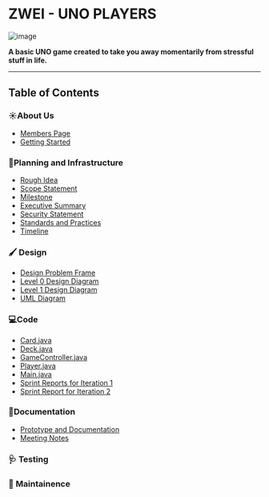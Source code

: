 # ZWEI - UNO PLAYERS
![image](https://github.com/user-attachments/assets/3a04cd71-0d9a-429a-848c-768217eae0ee)


**A basic UNO game created to take you away momentarily from stressful stuff in life.**

---
## Table of Contents
### ☀️About Us
- [Members Page](Documentation/Members_Page.md)
- [Getting Started](Requirements/Getting_Started.md)
### 📒Planning and Infrastructure
- [Rough Idea](Documentation/RoughIdea.md)
- [Scope Statement](Documentation/ScopeStatement.md)
- [Milestone](Requirements/Milestones.md)
- [Executive Summary](Requirements/ExecutiveSummary.md)
- [Security Statement](Documentation/Security_Statement.md)
- [Standards and Practices](Documentation/Standards_and_Practices.md)
- [Timeline](https://github.com/solopres/Project-2/blob/main/Requirements/timeline%20pdf.pdf)
### 🖌️ Design
- [Design Problem Frame](Requirements/Zwei-ProblemFrame.drawio(2).pdf)
- [Level 0 Design Diagram](Design/Zwei-LVL-0.drawio.pdf)
- [Level 1 Design Diagram](Design/Zwei-LVL-1(PVP).drawio.pdf)
- [UML Diagram](Design/Zwei-ClassUMLs.drawio.pdf)
### 💻Code 
- [Card.java](https://github.com/solopres/Project-2/blob/Code/src/Card.java)
- [Deck.java](https://github.com/solopres/Project-2/blob/Code/src/Deck.java)
- [GameController.java](https://github.com/solopres/Project-2/blob/Code/src/GameController.java)
- [Player.java](https://github.com/solopres/Project-2/blob/Code/src/Player.java)
- [Main.java](https://github.com/solopres/Project-2/blob/Code/src/Main.java)
- [Sprint Reports for Iteration 1](Documentation/Sprint_Report_Iteration_1.md)
- [Sprint Report for Iteration 2](Documentation/Sprint_Report_Iteration_2.md)
### 📖Documentation
- [Prototype and Documentation](Documentation/Prototype_and_Documentation.md)
- [Meeting Notes](Documentation/MeetingNotes.md)

### 🩺 Testing
  
### 🔧 Maintainence



